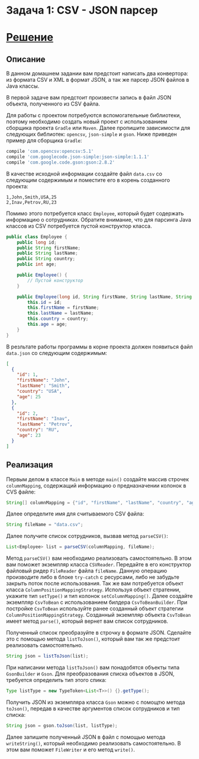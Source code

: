 # Задача 1: CSV - JSON парсер
# [Решение](MarselFazlyev/special_files_solution/)
## Описание
В данном домашнем задании вам предстоит написать два конвертора: из формата CSV и XML в формат JSON, а так же парсер JSON файлов в Java классы.

В первой задаче вам предстоит произвести запись в файл JSON объекта, полученного из CSV файла.

Для работы с проектом потребуются вспомогательные библиотеки, поэтому необходимо создать новый проект с использованием сборщика проекта `Gradle` или `Maven`. Далее пропишите зависимости для следующих библиотек: `opencsv`, `json-simple` и `gson`. Ниже приведен пример для сборщика `Gradle`:
```gradle
compile 'com.opencsv:opencsv:5.1'
compile 'com.googlecode.json-simple:json-simple:1.1.1'
compile 'com.google.code.gson:gson:2.8.2'
```
В качестве исходной информации создайте файл `data.csv` со следующим содержимым и поместите его в корень созданного проекта:
```csv
1,John,Smith,USA,25
2,Inav,Petrov,RU,23
```
Помимо этого потребуется класс `Employee`, который будет содержать информацию о сотрудниках. Обратите внимание, что для парсинга Java классов из CSV потребуется пустой конструктор класса.
```java
public class Employee {
    public long id;
    public String firstName;
    public String lastName;
    public String country;
    public int age;

    public Employee() {
        // Пустой конструктор
    }

    public Employee(long id, String firstName, String lastName, String country, int age) {
        this.id = id;
        this.firstName = firstName;
        this.lastName = lastName;
        this.country = country;
        this.age = age;
    }   
}
``` 
В резльтате работы программы в корне проекта должен появиться файл `data.json` со следующим содержимым:
```json
[
  {
    "id": 1,
    "firstName": "John",
    "lastName": "Smith",
    "country": "USA",
    "age": 25
  },
  {
    "id": 2,
    "firstName": "Inav",
    "lastName": "Petrov",
    "country": "RU",
    "age": 23
  }
]
```

## Реализация
Первым делом в классе `Main` в методе `main()` создайте массив строчек `columnMapping`, содержащий информацию о предназначении колонок в CVS файле:
```java
String[] columnMapping = {"id", "firstName", "lastName", "country", "age"};
```
Далее определите имя для считываемого CSV файла:
```java
String fileName = "data.csv";
```
Далее получите список сотрудников, вызвав метод `parseCSV()`:
```java
List<Employee> list = parseCSV(columnMapping, fileName);
```
Метод `parseCSV()` вам необходимо реализовать самостоятельно. В этом вам поможет экземпляр класса `CSVReader`. Передайте в его конструктор файловый ридер `FileReader` файла `fileName`. Данную операцию производите либо в блоке `try-catch` с ресурсами, либо не забудьте закрыть поток после использования. Так же вам потребуется объект класса `ColumnPositionMappingStrategy`. Используя объект стратении, укажите тип `setType()` и тип колонок `setColumnMapping()`. Далее создайте экземпляр `CsvToBean` с использованием билдера `CsvToBeanBuilder`. При постройке `CsvToBean` используйте ранее созданный объект стратегии `ColumnPositionMappingStrategy`. Созданный экземпляр объекта `CsvToBean` имеет метод `parse()`, который вернет вам список сотрудников.

Полученный список преобразуйте в строчку в формате JSON. Сделайте это с помощью метода `listToJson()`, который вам так же предстоит реализовать самостоятельно.
```java
String json = listToJson(list);
```
При написании метода `listToJson()` вам понадобятся объекты типа `GsonBuilder` и `Gson`. Для преобразования списка объектов в JSON, требуется определить тип этого спика:
```java
Type listType = new TypeToken<List<T>>() {}.getType();
```
Получить JSON из экземпляра класса `Gson` можно с помощтю метода `toJson()`, передав в качестве аргументов список сотрудников и тип списка:
```java
String json = gson.toJson(list, listType);
```
Далее запишите полученный JSON в файл с помощью метода `writeString()`, который необходимо реализовать самостоятельно. В этом вам поможет `FileWriter` и его метод `write()`.
